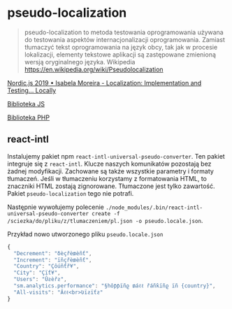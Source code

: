 # pseudo-localization

> pseudo-localization to metoda testowania oprogramowania używana do testowania aspektów internacjonalizacji oprogramowania. Zamiast tłumaczyć tekst oprogramowania na język obcy, tak jak w procesie lokalizacji, elementy tekstowe aplikacji są zastępowane zmienioną wersją oryginalnego języka.
Wikipedia https://en.wikipedia.org/wiki/Pseudolocalization

[Nordic.js 2019 • Isabela Moreira - Localization: Implementation and Testing... Locally](https://www.youtube.com/watch?v=mh_Ck6Snoyw&list=PLGP3VO5jDf8x0gh5H7dZ41F0nVDlwDMuy&index=6)

[Biblioteka JS](https://www.npmjs.com/package/pseudo-localization)

[Biblioteka PHP](https://github.com/yoannrenard/pseudolocalization)


## react-intl

Instalujemy pakiet npm `react-intl-universal-pseudo-converter`.
Ten pakiet integruje się z `react-intl`. Klucze naszych komunikatów pozostają bez żadnej modyfikacji.
Zachowane są także wszystkie parametry i formaty tłumaczeń. Jeśli w tłumaczeniu korzystamy z formatowania HTML, to znaczniki HTML zostają zignorowane. Tłumaczone jest tylko zawartość.
Pakiet `pseudo-localization` tego nie potrafi.

Następnie wywołujemy polecenie `./node_modules/.bin/react-intl-universal-pseudo-converter create -f /sciezka/do/pliku/z/tlumaczeniem/pl.json -o pseudo.locale.json`.

Przykład nowo utworzonego pliku `pseudo.locale.json`

``` javascript
{
  "Decrement": "δèçřè₥èñƭ",
  "Increment": "ïñçřè₥èñƭ",
  "Country": "Çôúñƭř¥",
  "City": "Çïƭ¥",
  "Users": "Ûƨèřƨ",
  "sm.analytics.performance": "§hôƥƥïñϱ ₥áℓℓ řáñƙïñϱ ïñ {country}",
  "All-visits": "Âℓℓ<br>Ʋïƨïƭƨ"
}
```
